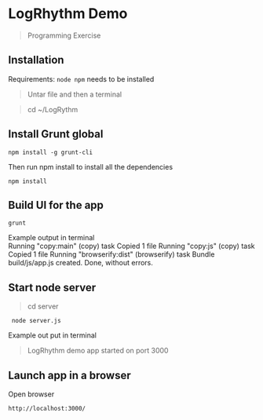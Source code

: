 # LogRhythm Demo
> Programming Exercise 

## Installation
Requirements: `node npm` needs to be installed 
>Untar file and then a terminal

>cd ~/LogRythm


## Install Grunt global

	npm install -g grunt-cli
  

Then run npm install to install all the dependencies

	npm install

## Build UI for the app

	grunt


Example output in terminal	
Running "copy:main" (copy) task
Copied 1 file
Running "copy:js" (copy) task
Copied 1 file
Running "browserify:dist" (browserify) task
Bundle build/js/app.js created.
Done, without errors.

## Start node server 

>cd server

	 node server.js
Example out put in terminal
>LogRhythm demo app started on port 3000

## Launch app in a browser

Open browser

	http://localhost:3000/



